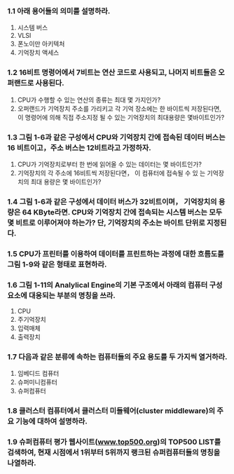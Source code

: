 ### 1.1 아래 용어들의 의미를 설명하라.
1) 시스템 버스
2) VLSI
3) 폰노이만 아키텍처
4) 기억장치 액세스

### 1.2 16비트 명령어에서 7비트는 연산 코드로 사용되고, 나머지 비트들은 오퍼랜드로 사용된다.
1) CPU가 수행할 수 있는 연산의 종류는 최대 몇 가지인가?
2) 오퍼랜드가 기억장치 주소를 가리키고 각 기억 장소에는 한 바이트씩 저장된다면, 이 명령어에 의해 직접 주소지정 될 수 있는 기억장치의 최대용량은 몇바이트인가?

### 1.3 그림 1-6과 같은 구성에서 CPU와 기억장치 간에 접속된 데이터 버스는 16 비트이고，주소 버스는 12비트라고 가정하자.
1) CPU가 기억장치로부터 한 번에 읽어올 수 있는 데이터는 몇 바이트인가?
2) 기억장치의 각 주소에 16비트씩 저장된다면， 이 컴퓨터에 접속될 수 있 는 기억장치의 최대 용량은 몇 바이트인가?

### 1.4 그림 1-6과 같은 구성에서 데이터 버스가 32비트이며， 기억장치의 용량은 64 KByte라면. CPU와 기억장치 간에 접속되는 시스템 버스는 모두 몇 비트로 이루어져야 하는가? 단, 기억장치의 주소는 바이트 단위로 지정된다.
### 1.5 CPU가 프린터를 이용하여 데이터를 프린트하는 과정에 대한 흐름도를 그림 1-9와 같은 형태로 표현하라.
### 1.6 그림 1-11의 Analylical Engine의 기본 구조에서 아래의 컴퓨터 구성 요소에 대응되는 부분의 명칭을 쓰라.
1) CPU
2) 주기억장치
3) 입력매체
4) 출력장치

### 1.7 다음과 같은 분류에 속하는 컴퓨터들의 주요 용도를 두 가지씩 열거하라.
1) 임베디드 컴퓨터
2) 슈퍼미니컴퓨터
3) 슈퍼컴퓨터

### 1.8 클러스터 컴퓨터에서 클러스터 미들웨어(cluster middleware)의 주요 기능에 대하여 설명하라.
### 1.9 슈퍼컴퓨터 평가 웹사이트(www.top500.org)의 TOP500 LlST를 검색하여, 현재 시점에서 1위부터 5위까지 랭크된 슈퍼컴퓨터들의 명칭을 나열하라.
